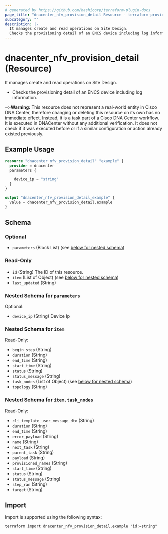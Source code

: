 ```yaml
---
# generated by https://github.com/hashicorp/terraform-plugin-docs
page_title: "dnacenter_nfv_provision_detail Resource - terraform-provider-dnacenter"
subcategory: ""
description: |-
  It manages create and read operations on Site Design.
  Checks the provisioning detail of an ENCS device including log information.
---
```


# dnacenter_nfv_provision_detail (Resource)

It manages create and read operations on Site Design.

- Checks the provisioning detail of an ENCS device including log information.

~>**Warning:**
This resource does not represent a real-world entity in Cisco DNA Center, therefore changing or deleting this resource on its own has no immediate effect.
Instead, it is a task part of a Cisco DNA Center workflow. It is executed in DNACenter without any additional verification. It does not check if it was executed before or if a similar configuration or action already existed previously.

## Example Usage

```terraform
resource "dnacenter_nfv_provision_detail" "example" {
  provider = dnacenter
  parameters {

    device_ip = "string"
  }
}

output "dnacenter_nfv_provision_detail_example" {
  value = dnacenter_nfv_provision_detail.example
}
```

<!-- schema generated by tfplugindocs -->
## Schema

### Optional

- `parameters` (Block List) (see [below for nested schema](#nestedblock--parameters))

### Read-Only

- `id` (String) The ID of this resource.
- `item` (List of Object) (see [below for nested schema](#nestedatt--item))
- `last_updated` (String)

<a id="nestedblock--parameters"></a>
### Nested Schema for `parameters`

Optional:

- `device_ip` (String) Device Ip


<a id="nestedatt--item"></a>
### Nested Schema for `item`

Read-Only:

- `begin_step` (String)
- `duration` (String)
- `end_time` (String)
- `start_time` (String)
- `status` (String)
- `status_message` (String)
- `task_nodes` (List of Object) (see [below for nested schema](#nestedobjatt--item--task_nodes))
- `topology` (String)

<a id="nestedobjatt--item--task_nodes"></a>
### Nested Schema for `item.task_nodes`

Read-Only:

- `cli_template_user_message_dto` (String)
- `duration` (String)
- `end_time` (String)
- `error_payload` (String)
- `name` (String)
- `next_task` (String)
- `parent_task` (String)
- `payload` (String)
- `provisioned_names` (String)
- `start_time` (String)
- `status` (String)
- `status_message` (String)
- `step_ran` (String)
- `target` (String)

## Import

Import is supported using the following syntax:

```shell
terraform import dnacenter_nfv_provision_detail.example "id:=string"
```
